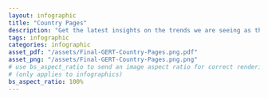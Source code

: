 ```yaml
---
layout: infographic
title: "Country Pages"
description: "Get the latest insights on the trends we are seeing as the global education sector responds to and recovers from COVID-19."
tags: infographic
categories: infographic
asset_pdf: "/assets/Final-GERT-Country-Pages.png.pdf"
asset_png: "/assets/Final-GERT-Country-Pages.png.png"
# use bs_aspect_ratio to send an image aspect ratio for correct rendering. 100% (1:1) will be assumed if this is missing
# (only applies to infographics)
bs_aspect_ratio: 100%
---
```


